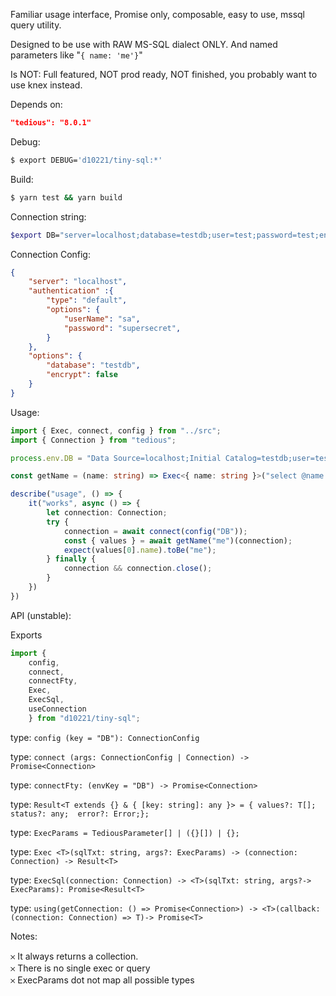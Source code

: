 Familiar usage interface, Promise only, composable, easy to use, mssql query utility.  

Designed to be use with RAW MS-SQL dialect ONLY.
And named parameters like "`{ name: 'me'}`"

Is NOT: Full featured, NOT prod ready, NOT finished, you probably want to use knex instead.

Depends on:
```json
"tedious": "8.0.1"
```

Debug:

```bash
$ export DEBUG='d10221/tiny-sql:*' 
```

Build:  
```bash
$ yarn test && yarn build
```

Connection string: 

```bash
$export DB="server=localhost;database=testdb;user=test;password=test;encrypt=false"    
```

Connection Config: 

```json
{ 
    "server": "localhost",
    "authentication" :{
        "type": "default",
        "options": {
            "userName": "sa",
            "password": "supersecret",
        }
    },
    "options": {
        "database": "testdb",
        "encrypt": false
    }
}
```

Usage: 

```typescript
import { Exec, connect, config } from "../src";
import { Connection } from "tedious";

process.env.DB = "Data Source=localhost;Initial Catalog=testdb;user=test;password=test;encrypt=false";

const getName = (name: string) => Exec<{ name: string }>("select @name as name", { name });

describe("usage", () => {
    it("works", async () => {
        let connection: Connection;
        try {
            connection = await connect(config("DB"));
            const { values } = await getName("me")(connection);
            expect(values[0].name).toBe("me");
        } finally {
            connection && connection.close();
        }
    })
})
```
API (unstable):

Exports
```typescript
import { 
    config,  
    connect, 
    connectFty, 
    Exec,
    ExecSql, 
    useConnection 
    } from "d10221/tiny-sql";
```

type: `config (key = "DB"): ConnectionConfig`  

type: `connect (args: ConnectionConfig | Connection) -> Promise<Connection>`  

type: `connectFty: (envKey = "DB") -> Promise<Connection>`

type: `Result<T extends {} & { [key: string]: any }> = { values?: T[];  status?: any;  error?: Error;};`

type: `ExecParams = TediousParameter[] | ({}[]) | {};`

type: `Exec <T>(sqlTxt: string, args?: ExecParams) -> (connection: Connection) -> Result<T>`

type: `ExecSql(connection: Connection) -> <T>(sqlTxt: string, args?-> ExecParams): Promise<Result<T>`

type: `using(getConnection: () => Promise<Connection>) -> <T>(callback: (connection: Connection) => T)-> Promise<T>`

Notes:   

𐄂 It always returns a collection.  
𐄂 There is no single exec or query  
𐄂 ExecParams dot not map all possible types

